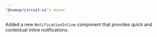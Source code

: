 ```yaml
---
'@sumup/circuit-ui': minor
---
```


Added a new `NotificationInline` component that provides quick and contextual inline notifications.
